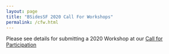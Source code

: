 ```yaml
---
layout: page
title: "BSidesSF 2020 Call For Workshops"
permalink: /cfw.html
--- 
```


Please see details for submitting a 2020 Workshop at our [Call for Participation](https://bsidessf.org/cfp.html)
